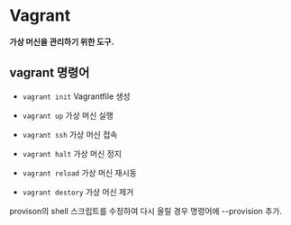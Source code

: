 # Vagrant
**가상 머신을 관리하기 위한 도구.**

## vagrant 명령어

- `vagrant init` Vagrantfile 생성

- `vagrant up` 가상 머신 실행

- `vagrant ssh` 가상 머신 접속

- `vagrant halt` 가상 머신 정지 

- `vagrant reload` 가상 머신 재시동

- `vagrant destory` 가상 머신 제거

provison의 shell 스크립트를 수정하여 다시 올릴 경우 명령어에 --provision 추가.